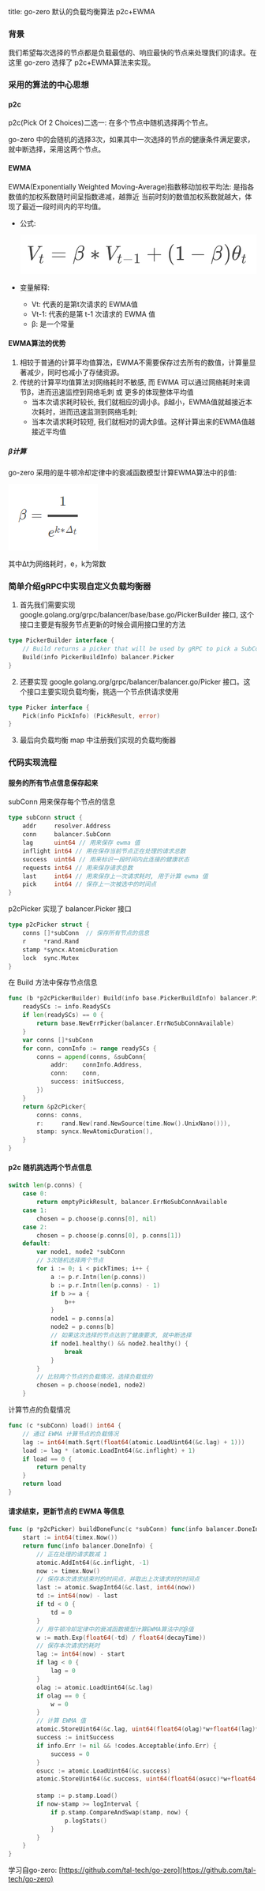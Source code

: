 title: go-zero 默认的负载均衡算法 p2c+EWMA

### 背景
我们希望每次选择的节点都是负载最低的、响应最快的节点来处理我们的请求。在这里 go-zero 选择了 p2c+EWMA算法来实现。

### 采用的算法的中心思想
#### p2c
p2c(Pick Of 2 Choices)二选一: 在多个节点中随机选择两个节点。

go-zero 中的会随机的选择3次，如果其中一次选择的节点的健康条件满足要求，就中断选择，采用这两个节点。

#### EWMA
EWMA(Exponentially Weighted Moving-Average)指数移动加权平均法: 是指各数值的加权系数随时间呈指数递减，越靠近
当前时刻的数值加权系数就越大，体现了最近一段时间内的平均值。

 - 公式: 

    ![EWMA公式](ewma.png)

 - 变量解释:
    + Vt: 代表的是第t次请求的 EWMA值
    + Vt-1: 代表的是第 t-1 次请求的 EWMA 值
    + β: 是一个常量
    
#### EWMA算法的优势
 1. 相较于普通的计算平均值算法，EWMA不需要保存过去所有的数值，计算量显著减少，同时也减小了存储资源。
 2. 传统的计算平均值算法对网络耗时不敏感, 而 EWMA 可以通过网络耗时来调节β，进而迅速监控到网络毛刺 或 更多的体现整体平均值
    - 当本次请求耗时较长, 我们就相应的调小β。β越小，EWMA值就越接近本次耗时，进而迅速监测到网络毛刺;
    - 当本次请求耗时较短, 我们就相对的调大β值。这样计算出来的EWMA值越接近平均值
    
##### β计算
go-zero 采用的是牛顿冷却定律中的衰减函数模型计算EWMA算法中的β值:

![牛顿冷却定律中的衰减函数](niudu.png)

其中Δt为网络耗时，e，k为常数
### 简单介绍gRPC中实现自定义负载均衡器
 1. 首先我们需要实现 google.golang.org/grpc/balancer/base/base.go/PickerBuilder 接口, 这个接口主要是有服务节点更新的时候会调用接口里的方法
```go
type PickerBuilder interface {
    // Build returns a picker that will be used by gRPC to pick a SubConn.
    Build(info PickerBuildInfo) balancer.Picker
}
```
 2. 还要实现 google.golang.org/grpc/balancer/balancer.go/Picker 接口。这个接口主要实现负载均衡，挑选一个节点供请求使用
```go
type Picker interface {
	Pick(info PickInfo) (PickResult, error)
}
```
 3. 最后向负载均衡 map 中注册我们实现的负载均衡器

### 代码实现流程
#### 服务的所有节点信息保存起来
subConn 用来保存每个节点的信息
```go
type subConn struct {
    addr     resolver.Address
    conn     balancer.SubConn
    lag      uint64 // 用来保存 ewma 值
    inflight int64 // 用在保存当前节点正在处理的请求总数
    success  uint64 // 用来标识一段时间内此连接的健康状态
    requests int64 // 用来保存请求总数
    last     int64 // 用来保存上一次请求耗时, 用于计算 ewma 值
    pick     int64 // 保存上一次被选中的时间点
}
```
p2cPicker 实现了 balancer.Picker 接口
```go
type p2cPicker struct {
	conns []*subConn  // 保存所有节点的信息 
	r     *rand.Rand
	stamp *syncx.AtomicDuration
	lock  sync.Mutex
}
```
在 Build 方法中保存节点信息
```go
func (b *p2cPickerBuilder) Build(info base.PickerBuildInfo) balancer.Picker {
	readySCs := info.ReadySCs
	if len(readySCs) == 0 {
		return base.NewErrPicker(balancer.ErrNoSubConnAvailable)
	}
	var conns []*subConn
	for conn, connInfo := range readySCs {
		conns = append(conns, &subConn{
			addr:    connInfo.Address,
			conn:    conn,
			success: initSuccess,
		})
	}
	return &p2cPicker{
		conns: conns,
		r:     rand.New(rand.NewSource(time.Now().UnixNano())),
		stamp: syncx.NewAtomicDuration(),
	}
}
```

#### p2c 随机挑选两个节点信息
```go
switch len(p.conns) {
	case 0:
		return emptyPickResult, balancer.ErrNoSubConnAvailable
	case 1:
		chosen = p.choose(p.conns[0], nil)
	case 2:
		chosen = p.choose(p.conns[0], p.conns[1])
	default:
		var node1, node2 *subConn
        // 3次随机选择两个节点
		for i := 0; i < pickTimes; i++ {
			a := p.r.Intn(len(p.conns))
			b := p.r.Intn(len(p.conns) - 1)
			if b >= a {
				b++
			}
			node1 = p.conns[a]
			node2 = p.conns[b]
			// 如果这次选择的节点达到了健康要求, 就中断选择
			if node1.healthy() && node2.healthy() {
				break
			}
		}
		// 比较两个节点的负载情况，选择负载低的
		chosen = p.choose(node1, node2)
	}
```
计算节点的负载情况
```go
func (c *subConn) load() int64 {
	// 通过 EWMA 计算节点的负载情况
	lag := int64(math.Sqrt(float64(atomic.LoadUint64(&c.lag) + 1)))
	load := lag * (atomic.LoadInt64(&c.inflight) + 1)
	if load == 0 {
		return penalty
	}
	return load
}
```

#### 请求结束，更新节点的 EWMA 等信息
```go
func (p *p2cPicker) buildDoneFunc(c *subConn) func(info balancer.DoneInfo) {
	start := int64(timex.Now())
	return func(info balancer.DoneInfo) {
        // 正在处理的请求数减 1
		atomic.AddInt64(&c.inflight, -1)
		now := timex.Now()
        // 保存本次请求结束时的时间点，并取出上次请求时的时间点
		last := atomic.SwapInt64(&c.last, int64(now))
		td := int64(now) - last
		if td < 0 {
			td = 0
		}
        // 用牛顿冷却定律中的衰减函数模型计算EWMA算法中的β值
		w := math.Exp(float64(-td) / float64(decayTime))
        // 保存本次请求的耗时
		lag := int64(now) - start
		if lag < 0 {
			lag = 0
		}
		olag := atomic.LoadUint64(&c.lag)
		if olag == 0 {
			w = 0
		}
        // 计算 EWMA 值
		atomic.StoreUint64(&c.lag, uint64(float64(olag)*w+float64(lag)*(1-w)))
		success := initSuccess
		if info.Err != nil && !codes.Acceptable(info.Err) {
			success = 0
		}
		osucc := atomic.LoadUint64(&c.success)
		atomic.StoreUint64(&c.success, uint64(float64(osucc)*w+float64(success)*(1-w)))

		stamp := p.stamp.Load()
		if now-stamp >= logInterval {
			if p.stamp.CompareAndSwap(stamp, now) {
				p.logStats()
			}
		}
	}
}
```

学习自go-zero: [https://github.com/tal-tech/go-zero](https://github.com/tal-tech/go-zero)